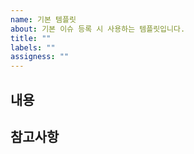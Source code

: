```yaml
---
name: 기본 템플릿
about: 기본 이슈 등록 시 사용하는 템플릿입니다.
title: ""
labels: ""
assigness: ""
---
```


<!-- 작업한 내용 -->

## 내용

<!-- 참고용, 팁, 출처, 스크린샷 -->

## 참고사항

